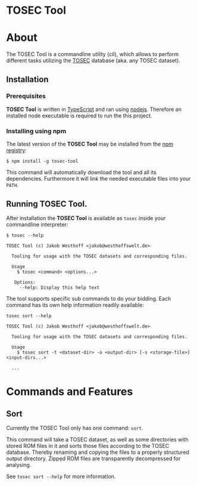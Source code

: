 # TOSEC Tool

# About

The TOSEC Tool is a commandline utility (*cli*), which allows to perform
different tasks utilizing the [TOSEC]() database (aka. any TOSEC dataset).

## Installation

### Prerequisites

**TOSEC Tool** is written in [TypeScript]() and ran using [nodejs](). Therefore
an installed node executable is required to run the this project.

### Installing using npm

The latest version of the **TOSEC Tool** may be installed from the [npm
registry]():

```shell
$ npm install -g tosec-tool
```

This command will automatically download the tool and all its dependencies.
Furthermore it will link the needed executable files into your `PATH`.

## Running TOSEC Tool.

After installation the **TOSEC Tool** is available as `tosec` inside your
commandline interpreter:

```shell
$ tosec --help

TOSEC Tool (c) Jakob Westhoff <jakob@westhoffswelt.de>

  Tooling for usage with the TOSEC datasets and corresponding files.

  Usage
    $ tosec <command> <options...>

   Options:
     --help: Display this help text
```

The tool supports specific sub commands to do your bidding. Each command has
its own help information readily available: 

```shell
tosec sort --help

TOSEC Tool (c) Jakob Westhoff <jakob@westhoffswelt.de>

  Tooling for usage with the TOSEC datasets and corresponding files.

  Usage
    $ tosec sort -t <dataset-dir> -o <output-dir> [-s <storage-file>] <input-dirs...>

  ...
```

# Commands and Features

## Sort

Currently the TOSEC Tool only has one command: `sort`.

This command will take a TOSEC dataset, as well as some directories with stored
ROM files in it and sorts those files according to the TOSEC database. Thereby
renaming and copying the files to a properly structured output directory.
Zipped ROM files are transparently decompressed for analysing.

See `tosec sort --help` for more information.
